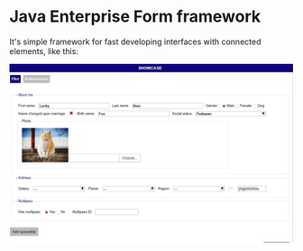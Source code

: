 # Java Enterprise Form framework

It's simple framework for fast developing interfaces with connected elements, like this:

![](connected-elements.gif)

